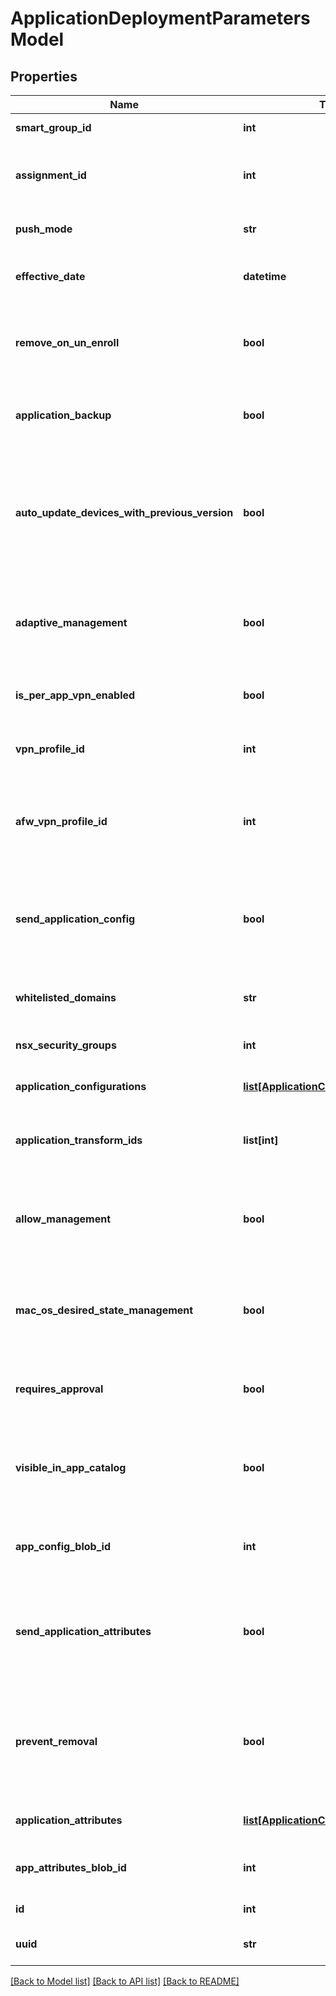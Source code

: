 # ApplicationDeploymentParametersModel

## Properties
Name | Type | Description | Notes
------------ | ------------- | ------------- | -------------
**smart_group_id** | **int** | Gets or sets smart group id. | [optional] 
**assignment_id** | **int** | Gets or sets the assignment entity map IdSmart group id. | [optional] 
**push_mode** | **str** | Gets or sets push mode for the application. | [optional] 
**effective_date** | **datetime** | Gets or sets effective date for  the application. | [optional] 
**remove_on_un_enroll** | **bool** | Gets or sets whether the application should be removed on unenrollment. | [optional] 
**application_backup** | **bool** | Gets or sets whether application backup is enabled. | [optional] 
**auto_update_devices_with_previous_version** | **bool** | Gets or sets whether the newest version of the app should be pushed to devices that have already downloaded the app. | [optional] 
**adaptive_management** | **bool** | Gets or sets whether device should enrolled to get the app - Only applicable for WorkspaceOne. | [optional] 
**is_per_app_vpn_enabled** | **bool** | Gets or sets whether per app vpn flag is enabled. | [optional] 
**vpn_profile_id** | **int** | Gets or sets vpn profile id associated with the application. | [optional] 
**afw_vpn_profile_id** | **int** | Gets or sets the ID of the AFW VPN Profile applicable to the devices in this assignment. | [optional] 
**send_application_config** | **bool** | Gets or sets whether custom application configuration keys and values should be sent to the device. | [optional] 
**whitelisted_domains** | **str** | Gets or sets whiteListed domains for the tunnel server. | [optional] 
**nsx_security_groups** | **int** | Gets or sets security group id for nsx. | [optional] 
**application_configurations** | [**list[ApplicationConfigurationModel]**](ApplicationConfigurationModel.md) | Gets or sets app config entries. | [optional] 
**application_transform_ids** | **list[int]** | Gets or sets application Transforms Ids attached to the application. | [optional] 
**allow_management** | **bool** | Gets or sets flag to enable assume management for user installed iOS Apps. | [optional] 
**mac_os_desired_state_management** | **bool** | Gets or sets flag to enable or disable desired state management for macOS apps. | [optional] 
**requires_approval** | **bool** | Gets or sets a value indicating whether [requires approval]. | [optional] 
**visible_in_app_catalog** | **bool** | Gets or sets a value indicating whether gets or sets the value whether to display in app catalog. | [optional] 
**app_config_blob_id** | **int** | Gets or sets blob ID for the office app configuration values. | [optional] 
**send_application_attributes** | **bool** | Gets or sets whether custom application attributes keys and values should be sent to the app. | [optional] 
**prevent_removal** | **bool** | Gets or sets whether prevent removal application attributes key and value should be sent to the app. | [optional] 
**application_attributes** | [**list[ApplicationConfigurationModel]**](ApplicationConfigurationModel.md) | Gets or sets app attribute entries. | [optional] 
**app_attributes_blob_id** | **int** | Gets or sets blob ID for the application attributes. | [optional] 
**id** | **int** | Gets or sets identifier. | [optional] 
**uuid** | **str** | Gets or sets current objects UUID. | [optional] 

[[Back to Model list]](../README.md#documentation-for-models) [[Back to API list]](../README.md#documentation-for-api-endpoints) [[Back to README]](../README.md)


